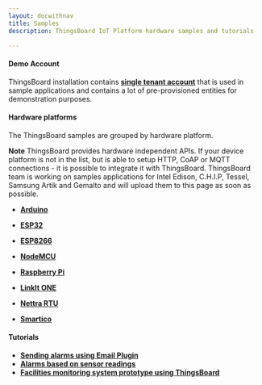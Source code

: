 ```yaml
---
layout: docwithnav
title: Samples
description: ThingsBoard IoT Platform hardware samples and tutorials

--- 
```


#### Demo Account

ThingsBoard installation contains **[single tenant account](/docs/samples/demo-account/)** that is used in sample applications and contains a lot of pre-provisioned entities for demonstration purposes.

#### Hardware platforms

The ThingsBoard samples are grouped by hardware platform.

**Note** ThingsBoard provides hardware independent APIs.
If your device platform is not in the list, but is able to setup HTTP, CoAP or MQTT connections - it is possible to integrate it with ThingsBoard.
ThingsBoard team is working on samples applications for
Intel Edison, C.H.I.P, Tessel, Samsung Artik and Gemalto 
and will upload them to this page as soon as possible.  

 - [**Arduino**](/docs/samples/arduino/)

 - [**ESP32**](/docs/samples/esp32/)

 - [**ESP8266**](/docs/samples/esp8266/)

 - [**NodeMCU**](/docs/samples/nodemcu/)

 - [**Raspberry Pi**](/docs/samples/raspberry/)

 - [**LinkIt ONE**](/docs/samples/linkit-one/)

 - [**Nettra RTU**](/docs/samples/nettrartu+/)

 - [**Smartico**](/docs/samples/smartico/)

#### Tutorials

 - [**Sending alarms using Email Plugin**](/docs/samples/alarms/mail/)
 - [**Alarms based on sensor readings**](/docs/samples/alarms/basic-rules/)
 - [**Facilities monitoring system prototype using ThingsBoard**](/docs/samples/monitoring/facilities-monitoring-poc/)
 
